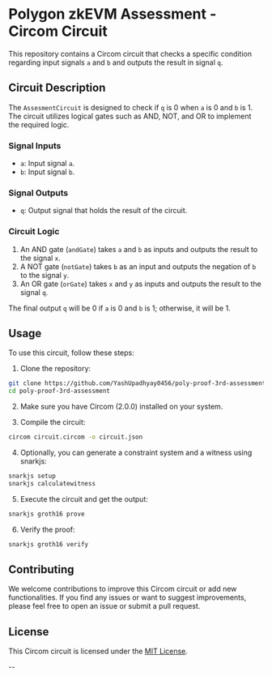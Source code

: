 # Polygon zkEVM Assessment - Circom Circuit

This repository contains a Circom circuit that checks a specific condition regarding input signals `a` and `b` and outputs the result in signal `q`.


## Circuit Description

The `AssesmentCircuit` is designed to check if `q` is 0 when `a` is 0 and `b` is 1. The circuit utilizes logical gates such as AND, NOT, and OR to implement the required logic.

### Signal Inputs

- `a`: Input signal `a`.
- `b`: Input signal `b`.

### Signal Outputs

- `q`: Output signal that holds the result of the circuit.

### Circuit Logic

1. An AND gate (`andGate`) takes `a` and `b` as inputs and outputs the result to the signal `x`.
2. A NOT gate (`notGate`) takes `b` as an input and outputs the negation of `b` to the signal `y`.
3. An OR gate (`orGate`) takes `x` and `y` as inputs and outputs the result to the signal `q`.

The final output `q` will be 0 if `a` is 0 and `b` is 1; otherwise, it will be 1.

## Usage

To use this circuit, follow these steps:

1. Clone the repository:

```bash
git clone https://github.com/YashUpadhyay0456/poly-proof-3rd-assessment.git
cd poly-proof-3rd-assessment
```

2. Make sure you have Circom (2.0.0) installed on your system.

3. Compile the circuit:

```bash
circom circuit.circom -o circuit.json
```

4. Optionally, you can generate a constraint system and a witness using snarkjs:

```bash
snarkjs setup
snarkjs calculatewitness
```

5. Execute the circuit and get the output:

```bash
snarkjs groth16 prove
```

6. Verify the proof:

```bash
snarkjs groth16 verify
```

## Contributing

We welcome contributions to improve this Circom circuit or add new functionalities. If you find any issues or want to suggest improvements, please feel free to open an issue or submit a pull request.

## License

This Circom circuit is licensed under the [MIT License](LICENSE).

--
